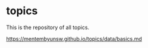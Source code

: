 # topics

This is the repository of all topics.

https://mentembyunsw.github.io/topics/data/basics.md

